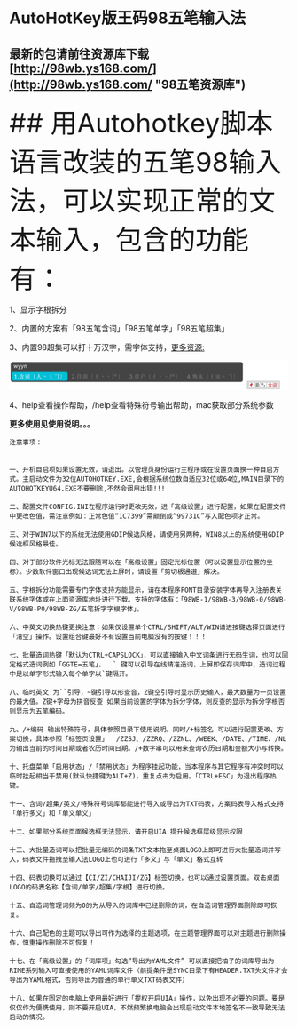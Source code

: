 # AutoHotKey版王码98五笔输入法

## 最新的包请前往资源库下载[http://98wb.ys168.com/](http://98wb.ys168.com/ "98五笔资源库")

<font size=28>## 用Autohotkey脚本语言改装的五笔98输入法，可以实现正常的文本输入，包含的功能有：</font>


1、显示字根拆分

2、内置的方案有「98五笔含词」「98五笔单字」「98五笔超集」

3、内置98超集可以打十万汉字，需字体支持，[更多资源:](http://98wb.ys168.com/ "98五笔资源库")

![效果图](https://github.com/OnchiuLee/AHK-Input-method/blob/master/Font/%E5%AD%97%E4%BD%93%E6%94%AF%E6%8C%81/%E6%95%88%E6%9E%9C%E5%9B%BE.png)

4、help查看操作帮助，/help查看特殊符号输出帮助，mac获取部分系统参数

**更多使用见使用说明。。。**

```
注意事项：


一、开机自启项如果设置无效，请退出。以管理员身份运行主程序或在设置页面换一种自启方式。主启动文件为32位AUTOHOTKEY.EXE,会根据系统位数自适应32位或64位,MAIN目录下的AUTOHOTKEYU64.EXE不要删除,不然会调用出错!!!

二、配置文件CONFIG.INI在程序运行时更改无效，进「高级设置」进行配置，如果在配置文件中更改色值，需注意例如：正常色值“1C7399”需颠倒成“99731C”写入配色项才正常。

三、对于WIN7以下的系统无法使用GDIP候选风格，请使用另两种，WIN8以上的系统使用GDIP候选框风格最佳。

四、对于部分软件光标无法跟随可以在「高级设置」固定光标位置（可以设置显示位置的坐标）。少数软件窗口出现候选词无法上屏时，请设置「剪切板通道」解决。

五、字根拆分功能需要专门字体支持方能显示，请在本程序FONT目录安装字体再导入注册表关联系统字体或在上面资源库地址进行下载。支持的字体有：「98WB-1/98WB-3/98WB-0/98WB-V/98WB-P0/98WB-ZG/五笔拆字字根字体」。

六、中英文切换热键更换注意：如果仅设置单个CTRL/SHIFT/ALT/WIN请进按键选择页面进行「清空」操作。设置组合键最好不有设置当前电脑没有的按键！！！

七、批量造词热键「默认为CTRL+CAPSLOCK」，可以直接输入中文词条进行无码生词，也可以固定格式造词例如「GGTE=五笔」，  ` 键可以引导在线精准造词，上屏即保存词库中，造词过程中是以单字形式输入每个单字以`键隔开。

八、临时英文 为``引导，~键引导以形查音，Z键空引导时显示历史输入，最大数量为一页设置的最大值。Z键+字母为拼音反查 如果当前设置的字体为拆分字体，则反查的显示为拆分字根否则显示为五笔编码。

九、/+编码 输出特殊符号，具体参照目录下使用说明。同时/+标签名 可以进行配置更改、方案切换，具体参照「标签页设置」  /ZZSJ、/ZZRQ、/ZZNL、/WEEK、/DATE、/TIME、/NL 为输出当前的时间日期或者农历时间日期。/+数字串可以用来查询农历日期和金额大小写转换。

十、托盘菜单「启用状态」/「禁用状态」为程序挂起功能，当本程序与其它程序有冲突时可以临时挂起相当于禁用(默认快捷键为ALT+Z)，重复点击为启用。「CTRL+ESC」为退出程序热键。

十一、含词/超集/英文/特殊符号词库都能进行导入或导出为TXT码表，方案码表导入格式支持「单行多义」和「单义单义」

十二、如果部分系统页面候选框无法显示，请开启UIA 提升候选框层级显示权限

十三、大批量造词可以把批量无编码的词条TXT文本拖至桌面LOGO上即可进行大批量造词并写
入，码表文件拖拽至输入法LOGO上也可进行「多义」与「单义」格式互转

十四、码表切换可以通过【CI/ZI/CHAIJI/ZG】标签切换，也可以通过设置页面。双击桌面LOGO的码表名称【含词/单字/超集/字根】进行切换。

十五、自造词管理词频为0的为从导入的词库中已经删除的词，在自造词管理界面删除即可恢复。

十六、自己配色的主题可以导出可作为选择的主题选项，在主题管理界面可以对主题进行删除操作，慎重操作删除不可恢复！

十七、在「高级设置」的「词库项」勾选“导出为YAML文件” 可以直接把柚子的词库导出为RIME系列输入可直接使用的YAML词库文件（前提条件是SYNC目录下有HEADER.TXT头文件才会导出为YAML格式，否则导出为普通的单行单义TXT码表文件）

十八、如果在固定的电脑上使用最好进行「提权开启UIA」操作，以免出现不必要的问题。要是仅仅作为便携使用，则不要开启UIA，不然频繁换电脑会出现启动文件本地签名不一致导致无法启动的情况。

```
